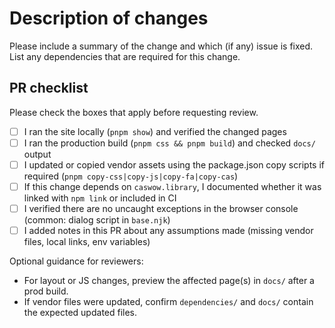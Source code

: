 <!-- Pull Request template for casWOW -->
# Description of changes

Please include a summary of the change and which (if any) issue is fixed. List any dependencies that are required for this change.

## PR checklist

Please check the boxes that apply before requesting review.

- [ ] I ran the site locally (`pnpm show`) and verified the changed pages
- [ ] I ran the production build (`pnpm css && pnpm build`) and checked `docs/` output
- [ ] I updated or copied vendor assets using the package.json copy scripts if required (`pnpm copy-css|copy-js|copy-fa|copy-cas`)
- [ ] If this change depends on `caswow.library`, I documented whether it was linked with `npm link` or included in CI
- [ ] I verified there are no uncaught exceptions in the browser console (common: dialog script in `base.njk`)
- [ ] I added notes in this PR about any assumptions made (missing vendor files, local links, env variables)

Optional guidance for reviewers:

- For layout or JS changes, preview the affected page(s) in `docs/` after a prod build.
- If vendor files were updated, confirm `dependencies/` and `docs/` contain the expected updated files.
